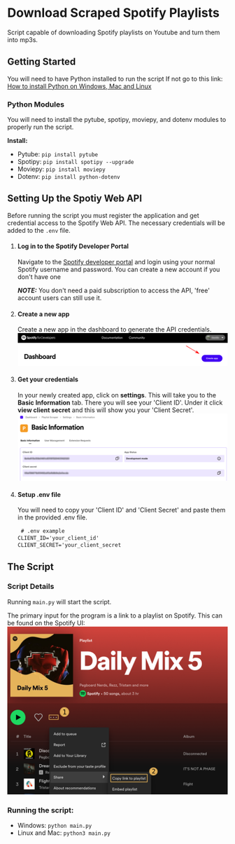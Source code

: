 # Download Scraped Spotify Playlists 
Script capable of downloading Spotify playlists on Youtube and turn them into mp3s.

## Getting Started
You will need to have Python installed to run the script
If not go to this link: [How to install Python on Windows, Mac and Linux](https://kinsta.com/knowledgebase/install-python/)

### Python Modules
You will need to install the pytube, spotipy, moviepy, and dotenv modules to properly run the script.

**Install:**
- Pytube: `pip install pytube`
- Spotipy: `pip install spotipy --upgrade`
- Moviepy: `pip install moviepy`
- Dotenv: `pip install python-dotenv`
 

## Setting Up the Spotiy Web API
Before running the script you must register the application and get credential access to the Spotify Web API. The necessary credentials will be added to the `.env` file.

1. #### Log in to the Spotify Developer Portal

	 Navigate to the [Spotify developer portal](https://developer.spotify.com/dashboard) and login using your normal Spotify username and password.
	 You can create a new account if you don't have one
	
 	***NOTE:*** You don't need a paid subscription to access the API, 'free' account users can still use it.
2. #### Create a new app

	Create a new app in the dashboard to generate the API credentials.
	<img src="img/createapp.png" width="800">

3. #### Get your credentials

	In your newly created app, click on **settings**. This will take you to the **Basic Information** tab. There you will see your 'Client ID'. Under it click **view client secret** and this will show you your 'Client Secret'.
   	<img src="img/credentials.png" width="800">

5. #### Setup .env file

	You will need to copy your 'Client ID' and 'Client Secret' and paste them in the provided .env file.

	```
	 # .env example
	CLIENT_ID='your_client_id'
	CLIENT_SECRET='your_client_secret
 	```
	
## The Script

### Script Details
Running `main.py` will start the script. 

The primary input for the program is a link to a playlist on Spotify. This can be found on the Spotify UI:
<img src="img/link.png" width="700">

### Running the script:
- Windows: `python main.py`
- Linux and Mac: `python3 main.py`
